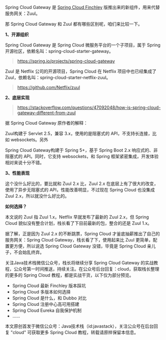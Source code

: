 Spring Cloud Gateway 是 [Spring Cloud Finchley](https://mp.weixin.qq.com/s/3MmPgia6ghxwfj2Xcm6tyg) 版推出来的新组件，用来代替服务网关：Zuul。

那 Spring Cloud Gateway 和 Zuul 都有哪些区别呢，咱们来比较一下。

**1、开源组织**

Spring Cloud Gateway 是 Spring Cloud 微服务平台的一个子项目，属于 Spring 开源社区，依赖名叫：spring-cloud-starter-gateway。

> https://spring.io/projects/spring-cloud-gateway

Zuul 是 Netflix 公司的开源项目，Spring Cloud 在 Netflix 项目中也已经集成了 Zuul，依赖名叫：spring-cloud-starter-netflix-zuul。

> https://github.com/Netflix/zuul

**2、底层实现**

> https://stackoverflow.com/questions/47092048/how-is-spring-cloud-gateway-different-from-zuul

据 Spring Cloud Gateway 原作者的解释：

Zuul构建于 Servlet 2.5，兼容 3.x，使用的是阻塞式的 API，不支持长连接，比如 websockets。另外

Spring Cloud Gateway构建于 Spring 5+，基于 Spring Boot 2.x 响应式的、非阻塞式的 API。同时，它支持 websockets，和 Spring 框架紧密集成，开发体验相对来说十分不错。

**3、性能表现**

这个没什么好比的，要比就和 Zuul 2.x 比，Zuul 2.x 在底层上有了很大的改变，使用了异步无阻塞式的 API，性能改善明显，不过现在 Spring Cloud 也没集成 Zuul 2.x，所以就没什么好比的。


**如何选择？**

本文说的 Zuul 指 Zuul 1.x，Netflix 早就发布了最新的 Zuul 2.x，但 Spring Cloud 貌似没有整合计划，栈长看了下目前最新的包，整合的还是 Zuul 1.x。

据了解，正是因为 Zuul 2.x 的不断跳票，Spring Cloud 才釜底抽薪推出了自己的服务网关：Spring Cloud Gateway，栈长看了下，使用起来比 Zuul 更简单，配置更方便，所以说选 Spring Cloud Gateway 没错，毕竟是 Spring Cloud 亲儿子，不会始乱终弃。

关注Java技术栈微信公众号，栈长将继续分享 Spring Cloud Gateway 的实战教程，公众号第一时间推送，持续关注。在公众号后台回复：cloud，获取栈长整理的更多的 Spring Cloud 教程，都是实战干货，以下仅为部分预览。

- Spring Cloud 最新 Finchley 版本踩坑
- Spring Cloud 多版本如何选择
- Spring Cloud 是什么，和 Dubbo 对比
- Spring Cloud 注册中心高可用搭建
- Spring Cloud Eureka 自我保护机制
- ……

本文原创首发于微信公众号：Java技术栈（id:javastack），关注公众号在后台回复 "cloud" 可获取更多 Spring Cloud 教程，转载请原样保留本信息。



